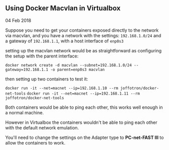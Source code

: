 ## Using Docker Macvlan in Virtualbox
04 Feb 2018



Suppose you need to get your containers exposed directly to the network via macvlan, and you have a network with the settings:
`192.168.1.0/24` and a gateway of `192.168.1.1`, with a host interface of `enp0s3`

setting up the macvlan network would be as straightforward as configuring the setup with the parent interface:

`docker network create -d macvlan --subnet=192.168.1.0/24 --gateway=192.168.1.1 -o parent=enp0s3 macvlan`

then setting up two containers to test it:

`docker run -it --net=macnet --ip=192.168.1.10 --rm joffotron/docker-net-tools`
`docker run -it --net=macnet --ip=192.168.1.11 --rm joffotron/docker-net-tools`

Both containers would be able to ping each other, this works well enough in a normal machine.

However in Virtualbox the containers wouldn't be able to ping each other with the default network emulation.

You'll need to change the settings on the Adapter type to **PC-net-FAST III** to allow the containers to work.

